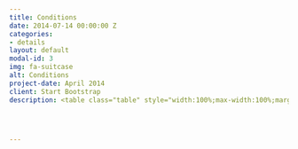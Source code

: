 ```yaml
---
title: Conditions
date: 2014-07-14 00:00:00 Z
categories:
- details
layout: default
modal-id: 3
img: fa-suitcase
alt: Conditions
project-date: April 2014
client: Start Bootstrap
description: <table class="table" style="width:100%;max-width:100%;margin-left:0%;vertical-align:top !important"><thead style="border-bottom:1px solid black !important"><tr><th style="vertical-align:top !important"><p>Participant’s category</p></th><th style="vertical-align:top !important" width="14%"><p>Early bird registration<br></p><span>(payment should be provided before January 31,2021)</span></th><th width="14%" style="vertical-align:top !important"><p>Regular registration<br></p><span>(payment should be provided before May 31,2021)</span></th><th width="27%" style="vertical-align:top !important"><p>Special price for the EUSP members<br></p><span>(payment should be provided before May 31,2021)</span></th></tr></thead><tbody><tr><td ><p>Full program <br>(3 ECTS)</p></td><td><p>1600 $</p></td><td ><p>1800 $</p></td><td ><p>1500 $</p></td></tr><tr><td ><p>Short program <br>(1 ECTS)</p></td><td><p>250 $</p></td><td ><p>300 $</p></td><td ><p>100 $</p></td></tr></tbody></table><p>&nbsp;</p><p><strong><sup>&nbsp;</sup></strong></p><p style="text-align:justify"><strong><sup>1 </sup></strong>EUSP – Eurasian Soil Partnership, involving Armenia, Azerbaijan, Belarus, Georgia, Kazakhstan, Kyrgyzstan, Moldova, Russian Federation, Tajikistan, Turkey, Turkmenistan, Ukraine and&nbsp;Uzbekistan (http://www.fao.org/global-soil-partnership/regional-partnerships/europe/eurasia/en/)</p>




---
```


